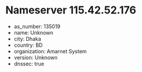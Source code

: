 # Nameserver 115.42.52.176

* as_number: 135019
* name: Unknown
* city: Dhaka
* country: BD
* organization: Amarnet System
* version: Unknown
* dnssec: true
